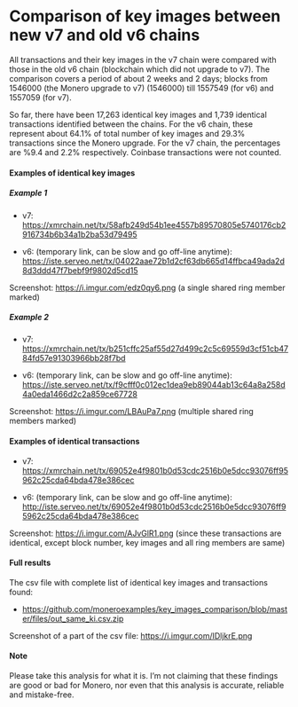# Comparison of key images between new v7 and old v6 chains

All transactions and their key images in the v7 chain were compared with those in the old v6 chain (blockchain which did not upgrade to v7). The comparison covers a period of about 2 weeks and 2 days; blocks from 1546000 (the Monero upgrade to v7) (1546000) till 1557549 (for v6) and 1557059 (for v7).

So far, there have been 17,263 identical key images and 1,739 identical transactions identified between the chains. For the v6 chain, these represent about 64.1% of total number of key images and 29.3% transactions since the Monero upgrade. For the v7 chain, the percentages are %9.4 and 2.2% respectively. Coinbase transactions were not counted.

#### Examples of identical key images

##### Example 1

- v7: https://xmrchain.net/tx/58afb249d54b1ee4557b89570805e5740176cb2916734b6b34a1b2ba53d79495

- v6: (temporary link, can be slow and go off-line anytime): https://iste.serveo.net/tx/04022aae72b1d2cf63db665d14ffbca49ada2d8d3ddd47f7bebf9f9802d5cd15

Screenshot: https://i.imgur.com/edz0qy6.png (a single shared ring member marked)

##### Example 2

- v7: https://xmrchain.net/tx/b251cffc25af55d27d499c2c5c69559d3cf51cb4784fd57e91303966bb28f7bd

- v6: (temporary link, can be slow and go off-line anytime): https://iste.serveo.net/tx/f9cfff0c012ec1dea9eb89044ab13c64a8a258d4a0eda1466d2c2a859ce67728

Screenshot: https://i.imgur.com/LBAuPa7.png (multiple shared ring members marked)

#### Examples of identical transactions

- v7: https://xmrchain.net/tx/69052e4f9801b0d53cdc2516b0e5dcc93076ff95962c25cda64bda478e386cec

- v6: (temporary link, can be slow and go off-line anytime): http://iste.serveo.net/tx/69052e4f9801b0d53cdc2516b0e5dcc93076ff95962c25cda64bda478e386cec

Screenshot: https://i.imgur.com/AJvGlR1.png (since these transactions are identical, except block number, key images and all ring members are same)

#### Full results  

The csv file with complete list of identical key images and transactions found:

- https://github.com/moneroexamples/key_images_comparison/blob/master/files/out_same_ki.csv.zip

Screenshot of a part of the csv file: https://i.imgur.com/IDljkrE.png

#### Note
Please take this analysis for what it is. I’m not claiming that these findings are good or bad for Monero, nor even that this analysis is accurate, reliable and mistake-free.
